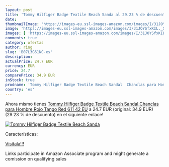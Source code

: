 ```yaml
---
layout: post
title: 'Tommy Hilfiger Badge Textile Beach Sanda al 29.23 % de descuento'
date: 
thumbnailImage: 'https://images-eu.ssl-images-amazon.com/images/I/31JOYSfxKIL._SL200_.jpg'
image: 'https://images-eu.ssl-images-amazon.com/images/I/31JOYSfxKIL._SL200_.jpg'
images: [ 'https://images-eu.ssl-images-amazon.com/images/I/31JOYSfxKIL._SL200_.jpg' ]
comments: true
category: ofertas
author: ring
slug: 'B07L3G61NC-es'
description:
actualPrice: 24.7 EUR
currency: EUR
price: 24.7
comparePrice: 34.9 EUR
inStock: true
prodname: 'Tommy Hilfiger Badge Textile Beach Sandal  Chanclas para Hombre  Rojo  Tango Red 611   42 EU'
country: 'es'
---
```


Ahora mismo tienes [Tommy Hilfiger Badge Textile Beach Sandal  Chanclas para Hombre  Rojo  Tango Red 611   42 EU](https://www.amazon.es/dp/B07L3G61NC/?tag=tolees-21) a 24.7 EUR (original: 34.9 EUR) (29.23 %  de descuento) en el siguiente enlace!

[![Tommy Hilfiger Badge Textile Beach Sanda](https://images-eu.ssl-images-amazon.com/images/I/31JOYSfxKIL._SL200_.jpg)](https://www.amazon.es/dp/B07L3G61NC/?tag=tolees-21)

Características:


[Visítala!!!](https://www.amazon.es/dp/B07L3G61NC/?tag=tolees-21)

Links participate in Amazon Associate program and might generate a comission on qualifying sales
